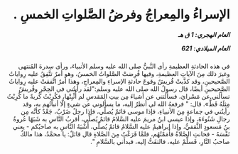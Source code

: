 <h1 dir="rtl">الإسراءُ والمِعراجُ وفرضُ الصَّلواتِ الخمسِ .</h1>

<h5 dir="rtl">العام الهجري:  1  ق هـ

العام الميلادي: 621

</h5>

<p dir="rtl">في هذه الحادثةِ العظيمةِ رأى النَّبيُّ صلى الله عليه وسلم الأنبياءَ، ورأى سِدرةَ المُنتهى وغيرَ ذلك مِنَ الآياتِ العظيمةِ، وفيها فُرِضتْ الصَّلواتُ الخمسُ، وهو أمرٌ تتَّفِقُ عليه رِواياتُ الصَّحيحينِ، وقد كذَّبتْ قُريشٌ وقوعَ حادثةِ الإسراءِ والمِعراجِ، وهذا أمرٌ اتَّفقتْ عليه رِواياتُ الصَّحيحينِ أيضًا، قال رسولُ الله صلى الله عليه وسلم:"لقد رأيتُني في الحِجْرِ وقُريشٌ تسألُني عن مَسْرايَ، فسألَتني عن أشياءَ مِن بيتِ المَقدسِ لم أُثْبِتْها، فكُرِبْتُ كُربةً ما كُرِبْتُ مِثلَهُ قَطُّ». قال: " فرفعهُ الله لي أنظرُ إليه، ما يسألوني عن شيءٍ إلَّا أنبأتُهم به، وقد رأيتُني في جماعةٍ مِنَ الأنبياءِ، فإذا موسى قائمٌ يُصلِّي، فإذا رجلٌ ضَرْبٌ، جَعْدٌ كأنَّه مِن رجالِ شَنُوءَةَ، وإذا عيسى ابنُ مريمَ عليه السَّلامُ قائمٌ يُصلِّي، أقربُ النَّاسِ به شَبَهًا عُروةُ بنُ مَسعودٍ الثَّقفيُّ، وإذا إبراهيمُ عليه السَّلامُ قائمٌ يُصلِّي، أَشْبَهُ النَّاسِ به صاحبُكم - يعني نَفْسَهُ - فحانتِ الصَّلاةُ فأَمَمْتُهُم، فلمَّا فَرَغْتُ مِنَ الصَّلاةِ قال قائلٌ: يا محمَّدُ، هذا مالكٌ صاحبُ النَّارِ، فَسلِّمْ عليه، فالتفَتُّ إليه، فبدأَني بالسَّلامِ ".</p></br>
